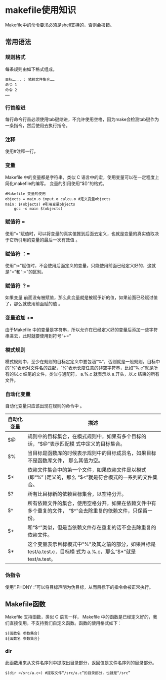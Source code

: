 # makefile使用知识

Makefile中的命令要求必须是shell支持的，否则会报错。

## 常用语法

### 规则格式

每条规则由如下格式组成，

```
目标…... : 依赖文件集合……
命令 1
命令 2
……
```

### 行首缩进

每行命令行首必须使用tab键缩进，不允许使用空格，因为make会检测tab键作为一条指令，然后使用去执行指令。

### 注释

使用#注释一行。

### 变量

Makefile 中的变量都是字符串，类似 C 语言中的宏，使用变量可以在一定程度上简化makefile的编写。  变量的引用使用“$()”的格式。

```
#Makefile 变量的使用
objects = main.o input.o calcu.o #定义变量objects
main: $(objects) #引用变量objects
	gcc -o main $(objects)
```

### 赋值符 =

使用“=”赋值时，可以将变量的真实值推到后面去定义，也就是变量的真实值取决于它所引用的变量的最后一次有效值 。

### 赋值符 ：=

使用“:=”赋值时，不会使用后面定义的变量，只能使用前面已经定义好的，这就是“=”和“:=”的区别。

### 赋值符 ？=

如果变量 前面没有被赋值，那么此变量就是被赋予新的值，如果前面已经赋过值了，那么就使用前面赋的值 。

### 变量追加 +=

由于Makefile 中的变量是字符串，所以允许在已经定义好的变量后添加一些字符串进去，此时就要使用到符号“+=”  

### 模式规则

模式规则中，至少在规则的目标定定义中要包涵“%”，否则就是一般规则，目标中的“%”表示对文件名的匹配，“%”表示长度任意的非空字符串，比如“%.c”就是所有的以.c 结尾的文件，类似与通配符， a.%.c 就表示以 a.开头，以.c 结束的所有文件。  

### 自动化变量

自动化变量只应该出现在规则的命令中  。

| 自动化变量 | 描述                                                         |
| ---------- | ------------------------------------------------------------ |
| $@         | 规则中的目标集合，在模式规则中，如果有多个目标的话，“$@”表示匹配模 式中定义的目标集合。 |
| $%         | 当目标是函数库的时候表示规则中的目标成员名，如果目标不是函数库文件， 那么其值为空。 |
| $<         | 依赖文件集合中的第一个文件，如果依赖文件是以模式(即“%” )定义的，那么 “$<”就是符合模式的一系列的文件集合。 |
| $?         | 所有比目标新的依赖目标集合，以空格分开。                     |
| $^         | 所有依赖文件的集合，使用空格分开，如果在依赖文件中有多个重复的文件， “$^”会去除重复的依赖文件，只保留一份。 |
| $+         | 和“$^”类似，但是当依赖文件存在重复的话不会去除重复的依赖文件。 |
| $*         | 这个变量表示目标模式中"%"及其之前的部分，如果目标是 test/a.test.c，目标模 式为 a.%.c，那么“$*”就是 test/a.test。 |

### 伪指令

使用“.PHONY :”可以将目标声明为伪目标，从而目标下的指令会被正常执行。

## Makefile函数

Makefile 支持函数，类似 C 语言一样， Makefile 中的函数是已经定义好的，我们直接使用，不支持我们自定义函数。函数的使用格式如下：

```
$(函数名 参数集合)
${函数名 参数集合}
```

### dir

此函数用来从文件名序列<names>中提取出目录部分，返回值是文件名序列<names>的目录部分。

```
$(dir </src/a.c>) #提取文件“/src/a.c”的目录部分，也就是“/src”
```

### 
